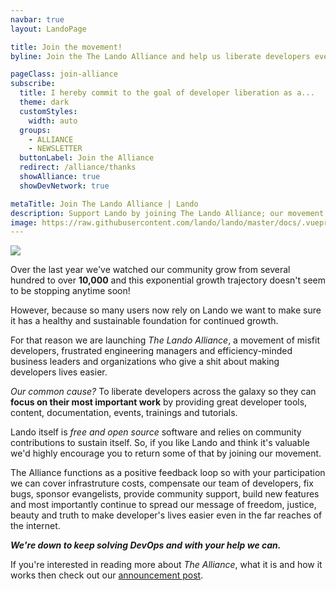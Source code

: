 ```yaml
---
navbar: true
layout: LandoPage

title: Join the movement!
byline: Join the The Lando Alliance and help us liberate developers everywhere from unnecessary work, repeatable steps and dev monotony.

pageClass: join-alliance
subscribe:
  title: I hereby commit to the goal of developer liberation as a...
  theme: dark
  customStyles:
    width: auto
  groups:
    - ALLIANCE
    - NEWSLETTER
  buttonLabel: Join the Alliance
  redirect: /alliance/thanks
  showAlliance: true
  showDevNetwork: true

metaTitle: Join The Lando Alliance | Lando
description: Support Lando by joining The Lando Alliance; our movement to liberate developers everywhere from the mind-forged manacles of unnecessary work, repeatable steps and dev monotony.
image: https://raw.githubusercontent.com/lando/lando/master/docs/.vuepress/public/images/lando-alliance.png
---
```


<div class="seal-of-liberation">
  <img src="/images/lando-alliance.png">
</div>

<div class="liberation-manifesto">
  <p>
  Over the last year we've watched our community grow from several hundred to over <b>10,000</b> and this exponential growth trajectory doesn't seem to be stopping anytime soon!

  However, because so many users now rely on Lando we want to make sure it has a healthy and sustainable foundation for continued growth.

  For that reason we are launching _The Lando Alliance_, a movement of misfit developers, frustrated engineering managers and efficiency-minded business leaders and organizations who give a shit about making developers lives easier.

  <em>Our common cause?</em> To liberate developers across the galaxy so they can <strong>focus on their most important work</strong> by providing great developer tools, content, documentation, events, trainings and tutorials.

  Lando itself is <em>free and open source</em> software and relies on community contributions to sustain itself. So, if you like Lando and think it's valuable we'd highly encourage you to return some of that by joining our movement.

  The Alliance functions as a positive feedback loop so with your participation we can cover infrastruture costs, compensate our team of developers, fix bugs, sponsor evangelists, provide community support, build new features and most importantly continue to spread our message of freedom, justice, beauty and truth to make developer's lives easier even in the far reaches of the internet.

  <b><em>We're down to keep solving DevOps and with your help we can.</em></b>

  If you're interested in reading more about <em>The Alliance</em>, what it is and how it works then check out our [announcement post](https://blog.lando.dev/2020/02/13/announcing-lando-alliance/).
  </p>
</div>
